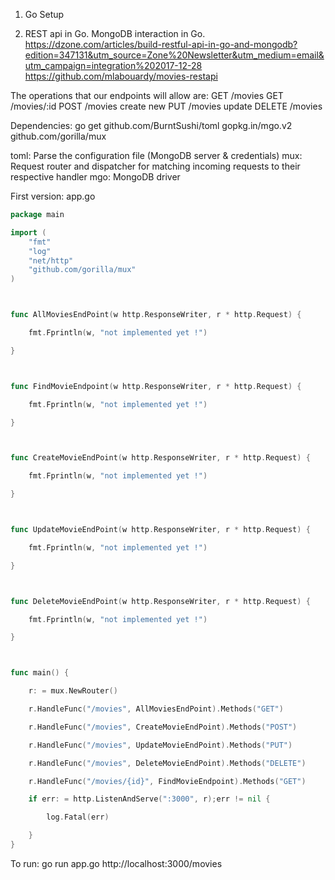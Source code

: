 1. Go Setup

2. REST api in Go. MongoDB interaction in Go.
https://dzone.com/articles/build-restful-api-in-go-and-mongodb?edition=347131&utm_source=Zone%20Newsletter&utm_medium=email&utm_campaign=integration%202017-12-28
https://github.com/mlabouardy/movies-restapi

The operations that our endpoints will allow are:
GET /movies
GET /movies/:id
POST /movies    create new
PUT /movies     update
DELETE /movies

Dependencies:
go get github.com/BurntSushi/toml gopkg.in/mgo.v2 github.com/gorilla/mux

toml: Parse the configuration file (MongoDB server & credentials)
mux: Request router and dispatcher for matching incoming requests to their respective handler
mgo: MongoDB driver

First version:
app.go
```go
package main

import (
    "fmt"
    "log"
    "net/http"
    "github.com/gorilla/mux"
)



func AllMoviesEndPoint(w http.ResponseWriter, r * http.Request) {

    fmt.Fprintln(w, "not implemented yet !")

}



func FindMovieEndpoint(w http.ResponseWriter, r * http.Request) {

    fmt.Fprintln(w, "not implemented yet !")

}



func CreateMovieEndPoint(w http.ResponseWriter, r * http.Request) {

    fmt.Fprintln(w, "not implemented yet !")

}



func UpdateMovieEndPoint(w http.ResponseWriter, r * http.Request) {

    fmt.Fprintln(w, "not implemented yet !")

}



func DeleteMovieEndPoint(w http.ResponseWriter, r * http.Request) {

    fmt.Fprintln(w, "not implemented yet !")

}



func main() {

    r: = mux.NewRouter()

    r.HandleFunc("/movies", AllMoviesEndPoint).Methods("GET")

    r.HandleFunc("/movies", CreateMovieEndPoint).Methods("POST")

    r.HandleFunc("/movies", UpdateMovieEndPoint).Methods("PUT")

    r.HandleFunc("/movies", DeleteMovieEndPoint).Methods("DELETE")

    r.HandleFunc("/movies/{id}", FindMovieEndpoint).Methods("GET")

    if err: = http.ListenAndServe(":3000", r);err != nil {

        log.Fatal(err)

    }
}
```

To run:
go run app.go
http://localhost:3000/movies
